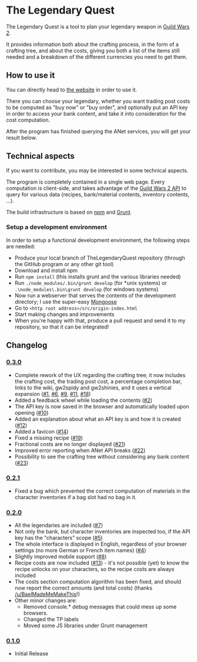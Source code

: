 # The Legendary Quest
The Legendary Quest is a tool to plan your legendary weapon in [Guild Wars 2](www.guildwars2.com).

It provides information both about the crafting process, in the form of a crafting tree,
and about the costs, giving you both a list of the items still needed and a breakdown of the
different currencies you need to get them.

## How to use it
You can directly head to [the website](redglow.github.io/TheLegendaryQuest/) in order to use it.

There you can choose your legendary, whether you want trading post costs to be computed as "buy now" or "buy order",
and optionally put an API key in order to access your bank content, and take it into consideration
for the cost computation.

After the program has finished querying the ANet services, you will get your result
below.

## Technical aspects
If you want to contribute, you may be interested in some technical aspects.

The program is completely contained in a single web page. Every computation is client-side, and takes advantage
of the [Guild Wars 2 API](wiki.guildwars2.com/wiki/API:2) to query for various data (recipes, bank/material
contents, inventory contents, ...).

The build infrastructure is based on [npm](https://www.npmjs.com/) and [Grunt](http://gruntjs.com/).

### Setup a development environment

In order to setup a functional development environment, the following steps are needed:

* Produce your local branch of TheLegendaryQuest repository (through the GitHub program or any other git tool)
* Download and install npm
* Run `npm install` (this installs grunt and the various libraries needed)
* Run `./node_modules/.bin/grunt develop` (for *unix systems) or `.\node_modules\.bin\grunt develop` (for windows systems)
* Now run a webserver that serves the contents of the development directory;  I use the super-easy [Mongoose](https://code.google.com/p/mongoose/)
* Go to `<http root address>/src/origin-index.html`
* Start making changes and improvements
* When you're happy with that, produce a pull request and send it to my repository, so that it can be integrated!

## Changelog

### [0.3.0](https://www.reddit.com/r/Guildwars2/comments/3fr694/the_legendary_quest_v_030/)

* Complete rework of the UX regarding the crafting tree; it now includes the crafting cost, the trading post cost,
   a percentage completion bar, links to the wiki, gw2spidy and gw2shinies, and it uses a vertical expansion
   ([#1](https://github.com/RedGlow/TheLegendaryQuest/issues/1), [#6](https://github.com/RedGlow/TheLegendaryQuest/issues/6),
   [#9](https://github.com/RedGlow/TheLegendaryQuest/issues/9), [#11](https://github.com/RedGlow/TheLegendaryQuest/issues/11),
   [#18](https://github.com/RedGlow/TheLegendaryQuest/issues/18))
* Added a feedback wheel while loading the contents ([#2](https://github.com/RedGlow/TheLegendaryQuest/issues/2))
* The API key is now saved in the browser and automatically loaded upon opening ([#10](https://github.com/RedGlow/TheLegendaryQuest/issues/10))
* Added an explanation about what an API key is and how it is created ([#12](https://github.com/RedGlow/TheLegendaryQuest/issues/12))
* Added a favicon ([#14](https://github.com/RedGlow/TheLegendaryQuest/issues/14))
* Fixed a missing recipe ([#19](https://github.com/RedGlow/TheLegendaryQuest/issues/19))
* Fractional costs are no longer displayed ([#21](https://github.com/RedGlow/TheLegendaryQuest/issues/21))
* Improved error reporting when ANet API breaks ([#22](https://github.com/RedGlow/TheLegendaryQuest/issues/22))
* Possibility to see the crafting tree without considering any bank content ([#23](https://github.com/RedGlow/TheLegendaryQuest/issues/23))

### [0.2.1](https://www.reddit.com/r/Guildwars2/comments/3efvdt/the_legendary_quest_v_020/)

* Fixed a bug which prevented the correct computation of materials in the character inventories if a bag slot had no bag in it.

### [0.2.0](https://www.reddit.com/r/Guildwars2/comments/3efvdt/the_legendary_quest_v_020/)

* All the legendaries are included ([#7](https://github.com/RedGlow/TheLegendaryQuest/issues/7))
* Not only the bank, but character inventories are inspected too, if the API key has the "characters" scope ([#5](https://github.com/RedGlow/TheLegendaryQuest/issues/5))
* The whole interface is displayed in English, regardless of your browser settings (no more German or French item names) ([#4](https://github.com/RedGlow/TheLegendaryQuest/issues/4))
* Slightly improved mobile support ([#8](https://github.com/RedGlow/TheLegendaryQuest/issues/8))
* Recipe costs are now included ([#13](https://github.com/RedGlow/TheLegendaryQuest/issues/13)) - it's not possible (yet) to know the recipe unlocks on your characters, so the recipe costs are always included
* The costs section computation algorithm has been fixed, and should now report the correct amounts (and total costs) (thanks [/u/BaelMadeMeMakeThis](https://www.reddit.com/user/BaelMadeMeMakeThis)!)
* Other minor changes are:
  * Removed console.* debug messages that could mess up some browsers.
  * Changed the TP labels
  * Moved some JS libraries under Grunt management

### [0.1.0](https://www.reddit.com/r/Guildwars2/comments/3d6aic/the_legendary_quest_a_legendary_online_tracker/)

* Initial Release
